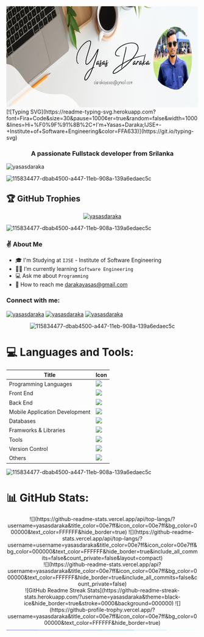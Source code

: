 <div align="center">
  <img height="265" width="900" src="https://github.com/YasasDaraka/YasasDaraka/blob/main/Cover.jpg"/>
</div>
[![Typing SVG](https://readme-typing-svg.herokuapp.com?font=Fira+Code&size=30&pause=1000&center=true&random=false&width=1000&lines=Hi+%F0%9F%91%8B%2C+I'm+Yasas+Daraka;IJSE+-+Institute+of+Software+Engineering&color=FFA633)](https://git.io/typing-svg)
<!-- <h1 align="center">Hi 👋, I'm YasasDaraka</h1> -->
<h3 align="center">A passionate Fullstack developer from Srilanka</h3>

<p align="left"> <img src="https://komarev.com/ghpvc/?username=yasasdaraka&label=Profile%20views&color=0e75b6&style=flat" alt="yasasdaraka" /> </p>

![115834477-dbab4500-a447-11eb-908a-139a6edaec5c](https://github.com/LahiruHarshana/LahiruHarshana/assets/124744833/3b2e5a98-a768-4020-a3f4-2c870007a58f)

## 🏆 GitHub Trophies
<p align="center">
 <a href="https://github.com/ryo-ma/github-profile-trophy">
  <img src="https://github-profile-trophy.vercel.app/?username=yasasdaraka&layout=compact&theme=algolia" alt="yasasdaraka" />
 </a>
</p>


![115834477-dbab4500-a447-11eb-908a-139a6edaec5c](https://github.com/LahiruHarshana/LahiruHarshana/assets/124744833/3156a30e-d55a-4768-824c-e6868b31fc35)

### ✌️ About Me

- 🎓 I'm Studying at `IJSE` - Institute of Software Engineering
- 👨‍💻 I’m currently learning `Software Engineering`
- 💻 Ask me about `Programming`
- 📧 How to reach me [darakayasas@gmail.com](https://www.darakayasas@gmail@gmail.com)

<h3 align="left">Connect with me:</h3>
<p align="left">
<a href="https://www.linkedin.com/in/yasas-daraka-88a164219/" target="blank"><img align="center" src="https://raw.githubusercontent.com/rahuldkjain/github-profile-readme-generator/master/src/images/icons/Social/linked-in-alt.svg" alt="yasasdaraka" height="30" width="40" /></a>
<a href="https://web.facebook.com/profile.php?id=100004201007051" target="blank"><img align="center" src="https://raw.githubusercontent.com/rahuldkjain/github-profile-readme-generator/master/src/images/icons/Social/facebook.svg" alt="yasasdaraka" height="30" width="40" /></a>
<a href="https://instagram.com/yasasdaraka" target="blank"><img align="center" src="https://raw.githubusercontent.com/rahuldkjain/github-profile-readme-generator/master/src/images/icons/Social/instagram.svg" alt="yasasdaraka" height="30" width="40" /></a>
</p>

<div align="center">

![115834477-dbab4500-a447-11eb-908a-139a6edaec5c](https://github.com/LahiruHarshana/LahiruHarshana/assets/124744833/98cbe673-458d-4b83-ba60-41ea52df144b)

</div>

# 💻 Languages and Tools:
<div align="center">

| Title                          | Icon                                                                                                             |
|--------------------------------|------------------------------------------------------------------------------------------------------------------|
| Programming Languages          | <img src="https://skillicons.dev/icons?i=java,js,ts"/>                                                           |
| Front End                      | <img src="https://skillicons.dev/icons?i=html,bootstrap,css,tailwind,materialui,js,react,ts" />                  |
| Back End                       | <img src="https://skillicons.dev/icons?i=hibernate,java,spring,nodejs,express" />                                |
| Mobile Application Development | <img src="https://skillicons.dev/icons?i=react,firebase"/>                                                       |
| Databases                      | <img src="https://skillicons.dev/icons?i=mysql,mongodb"/>                                                        |
| Framworks & Libraries          | <img src="https://skillicons.dev/icons?i=spring,hibernate,nodejs,express,bootstrap,react,tailwind,jquery"/>      |
| Tools                          | <img src="https://skillicons.dev/icons?i=figma,idea,vscode,androidstudio,postman,maven"/>                        |
| Version Control                | <img src="https://skillicons.dev/icons?i=git,github,gitlab"/>                                                    |
| Others                         | <img src="https://skillicons.dev/icons?i=regex,npm"/>                                                            |

</div>

![115834477-dbab4500-a447-11eb-908a-139a6edaec5c](https://github.com/LahiruHarshana/LahiruHarshana/assets/124744833/d5f490aa-d12a-45eb-935a-535c05da9261)

# 📊 GitHub Stats:
<div align="center">
![](https://github-readme-stats.vercel.app/api/top-langs/?username=yasasdaraka&title_color=00e7ff&icon_color=00e7ff&bg_color=000000&text_color=FFFFFF&hide_border=true)
![](https://github-readme-stats.vercel.app/api/top-langs/?username=username=yasasdaraka&title_color=00e7ff&icon_color=00e7ff&bg_color=000000&text_color=FFFFFF&hide_border=true&include_all_commits=false&count_private=false&layout=compact)<br/>
![](https://github-readme-stats.vercel.app/api?username=yasasdaraka&title_color=00e7ff&icon_color=00e7ff&bg_color=000000&text_color=FFFFFF&hide_border=true&include_all_commits=false&count_private=false)<br/>
![GitHub Readme Streak Stats](https://github-readme-streak-stats.herokuapp.com/?username=yasasdaraka&theme=black-ice&hide_border=true&stroke=0000&background=000000)
![](https://github-profile-trophy.vercel.app/?username=yasasdaraka&title_color=00e7ff&icon_color=00e7ff&bg_color=000000&text_color=FFFFFF&hide_border=true)<br/>
<img src="https://github.com/Kavithma-Thushal/Kavithma-Thushal/blob/main/Github/break_line.gif" alt="break line">
</div>
